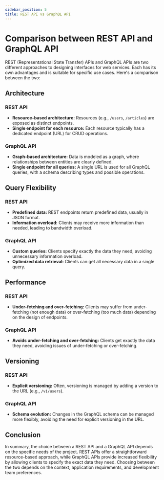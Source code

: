 ```yaml
---
sidebar_position: 5
title: REST API vs GraphQL API
---
```


# Comparison between REST API and GraphQL API

REST (Representational State Transfer) APIs and GraphQL APIs are two different approaches to designing interfaces for web services. Each has its own advantages and is suitable for specific use cases. Here's a comparison between the two:

## Architecture

### REST API

- **Resource-based architecture:** Resources (e.g., `/users`, `/articles`) are exposed as distinct endpoints.
- **Single endpoint for each resource:** Each resource typically has a dedicated endpoint (URL) for CRUD operations.

### GraphQL API

- **Graph-based architecture:** Data is modeled as a graph, where relationships between entities are clearly defined.
- **Single endpoint for all queries:** A single URL is used for all GraphQL queries, with a schema describing types and possible operations.

## Query Flexibility

### REST API

- **Predefined data:** REST endpoints return predefined data, usually in JSON format.
- **Information overload:** Clients may receive more information than needed, leading to bandwidth overload.

### GraphQL API

- **Custom queries:** Clients specify exactly the data they need, avoiding unnecessary information overload.
- **Optimized data retrieval:** Clients can get all necessary data in a single query.

## Performance

### REST API

- **Under-fetching and over-fetching:** Clients may suffer from under-fetching (not enough data) or over-fetching (too much data) depending on the design of endpoints.

### GraphQL API

- **Avoids under-fetching and over-fetching:** Clients get exactly the data they need, avoiding issues of under-fetching or over-fetching.

## Versioning

### REST API

- **Explicit versioning:** Often, versioning is managed by adding a version to the URL (e.g., `/v1/users`).

### GraphQL API

- **Schema evolution:** Changes in the GraphQL schema can be managed more flexibly, avoiding the need for explicit versioning in the URL.

## Conclusion

In summary, the choice between a REST API and a GraphQL API depends on the specific needs of the project. REST APIs offer a straightforward resource-based approach, while GraphQL APIs provide increased flexibility by allowing clients to specify the exact data they need. Choosing between the two depends on the context, application requirements, and development team preferences.
